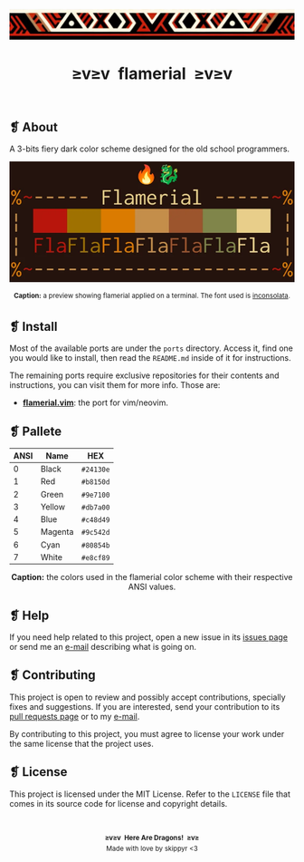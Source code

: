 <p align="center">
  <img alt="" src="imgs/ornament.webp" />
</p>
<h1 align="center">≥v≥v&ensp;flamerial&ensp;≥v≥v</h1>
<p align="center">
  <img alt="" src="https://img.shields.io/github/license/skippyr/flamerial?style=plastic&label=%E2%89%A5%20license&labelColor=%2324130e&color=%23b8150d" />
  &nbsp;
  <img alt="" src="https://img.shields.io/github/v/tag/skippyr/flamerial?style=plastic&label=%E2%89%A5%20tag&labelColor=%2324130e&color=%23b8150d" />
  &nbsp;
  <img alt="" src="https://img.shields.io/github/commit-activity/t/skippyr/flamerial?style=plastic&label=%E2%89%A5%20commits&labelColor=%2324130e&color=%23b8150d" />
  &nbsp;
  <img alt="" src="https://img.shields.io/github/stars/skippyr/flamerial?style=plastic&label=%E2%89%A5%20stars&labelColor=%2324130e&color=%23b8150d" />
</p>
<h2>❡ About</h2>
<p>A 3-bits fiery dark color scheme designed for the old school programmers.</p>
<p align="center">
  <img alt="" src="imgs/preview.webp" width="700" />
  <p align="center"><sup><strong>Caption:</strong> a preview showing flamerial applied on a terminal. The font used is <a href="https://fonts.google.com/specimen/Inconsolata">inconsolata</a>.</sup></p>
</p>
<h2>❡ Install</h2>
<p>Most of the available ports are under the <code>ports</code> directory. Access it, find one you would like to install, then read the <code>README.md</code> inside of it for instructions.</p>
<p>The remaining ports require exclusive repositories for their contents and instructions, you can visit them for more info. Those are:</p>
<ul>
  <li><strong><a href="https://github.com/skippyr/flamerial.vim">flamerial.vim</a></strong>: the port for vim/neovim.</li>
</ul>
<h2>❡ Pallete</h2>
<table align="center">
  <thead>
    <tr>
      <th>ANSI</th>
      <th>Name</th>
      <th>HEX</th>
    </tr>
  </thead>
  <tbody>
    <tr>
      <td>0</td>
      <td>Black</td>
      <td><code>#24130e</code></td>
    </tr>
    <tr>
      <td>1</td>
      <td>Red</td>
      <td><code>#b8150d</code></td>
    </tr>
    <tr>
      <td>2</td>
      <td>Green</td>
      <td><code>#9e7100</code></td>
    </tr>
    <tr>
      <td>3</td>
      <td>Yellow</td>
      <td><code>#db7a00</code></td>
    </tr>
    <tr>
      <td>4</td>
      <td>Blue</td>
      <td><code>#c48d49</code></td>
    </tr>
    <tr>
      <td>5</td>
      <td>Magenta</td>
      <td><code>#9c542d</code></td>
    </tr>
    <tr>
      <td>6</td>
      <td>Cyan</td>
      <td><code>#80854b</code></td>
    </tr>
    <tr>
      <td>7</td>
      <td>White</td>
      <td><code>#e8cf89</code></td>
    </tr>
  </tbody>
</table>
<p align="center"><strong>Caption:</strong> the colors used in the flamerial color scheme with their respective ANSI values.</p>
<h2>❡ Help</h2>
<p>If you need help related to this project, open a new issue in its <a href="https://github.com/skippyr/flamerial/issues">issues page</a> or send me an <a href="mailto:skippyr.developer@gmail.com">e-mail</a> describing what is going on.</p>
<h2>❡ Contributing</h2>
<p>This project is open to review and possibly accept contributions, specially fixes and suggestions. If you are interested, send your contribution to its <a href="https://github.com/skippyr/flamerial/pulls">pull requests page</a> or to my <a href="mailto:skippyr.developer@gmail.com">e-mail</a>.</p>
<a>By contributing to this project, you must agree to license your work under the same license that the project uses.</a>
<h2>❡ License</h2>
<p>This project is licensed under the MIT License. Refer to the <code>LICENSE</code> file that comes in its source code for license and copyright details.</p>
&ensp;
<p align="center"><sup><strong>≥v≥v&ensp;Here Are Dragons!&ensp;≥v≥</strong><br />Made with love by skippyr <3</sup></p>